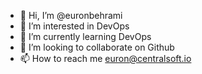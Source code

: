 - 👋 Hi, I’m @euronbehrami
- 👀 I’m interested in DevOps
- 🌱 I’m currently learning DevOps
- 💞️ I’m looking to collaborate on Github
- 📫 How to reach me euron@centralsoft.io

<!---
euronb/euronb is a ✨ special ✨ repository because its `README.md` (this file) appears on your GitHub profile.
You can click the Preview link to take a look at your changes.
--->
